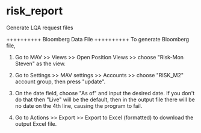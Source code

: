 # risk_report
Generate LQA request files



++++++++++
Bloomberg Data File
++++++++++
To generate Bloomberg file, 

1. Go to MAV >> Views >> Open Position Views >> choose "Risk-Mon Steven" as the view.

2. Go to Settings >> MAV settings >> Accounts >> choose "RISK_M2" account group, then press "update".

3. On the date field, choose "As of" and input the desired date. If you don't do that then "Live" will be the default, then in the output file there will be no date on the 4th line, causing the program to fail.

4. Go to Actions >> Export >> Export to Excel (formatted) to download the output Excel file.
